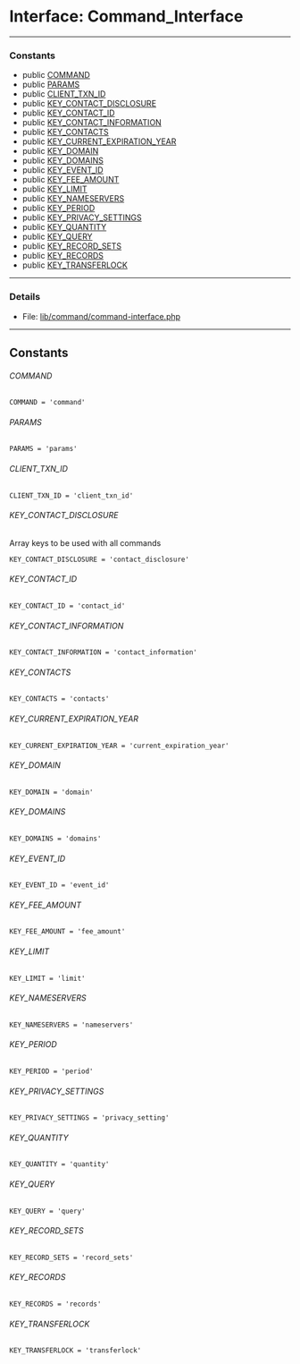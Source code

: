 # Interface: Command_Interface

---

### Constants
* public [COMMAND](#constant_COMMAND)
* public [PARAMS](#constant_PARAMS)
* public [CLIENT_TXN_ID](#constant_CLIENT_TXN_ID)
* public [KEY_CONTACT_DISCLOSURE](#constant_KEY_CONTACT_DISCLOSURE)
* public [KEY_CONTACT_ID](#constant_KEY_CONTACT_ID)
* public [KEY_CONTACT_INFORMATION](#constant_KEY_CONTACT_INFORMATION)
* public [KEY_CONTACTS](#constant_KEY_CONTACTS)
* public [KEY_CURRENT_EXPIRATION_YEAR](#constant_KEY_CURRENT_EXPIRATION_YEAR)
* public [KEY_DOMAIN](#constant_KEY_DOMAIN)
* public [KEY_DOMAINS](#constant_KEY_DOMAINS)
* public [KEY_EVENT_ID](#constant_KEY_EVENT_ID)
* public [KEY_FEE_AMOUNT](#constant_KEY_FEE_AMOUNT)
* public [KEY_LIMIT](#constant_KEY_LIMIT)
* public [KEY_NAMESERVERS](#constant_KEY_NAMESERVERS)
* public [KEY_PERIOD](#constant_KEY_PERIOD)
* public [KEY_PRIVACY_SETTINGS](#constant_KEY_PRIVACY_SETTINGS)
* public [KEY_QUANTITY](#constant_KEY_QUANTITY)
* public [KEY_QUERY](#constant_KEY_QUERY)
* public [KEY_RECORD_SETS](#constant_KEY_RECORD_SETS)
* public [KEY_RECORDS](#constant_KEY_RECORDS)
* public [KEY_TRANSFERLOCK](#constant_KEY_TRANSFERLOCK)

---

### Details

* File: [lib/command/command-interface.php](../../lib/command/command-interface.php)

---

## Constants
<a id="constant_COMMAND"></a>
###### COMMAND
```
COMMAND = 'command'
```


<a id="constant_PARAMS"></a>
###### PARAMS
```
PARAMS = 'params'
```


<a id="constant_CLIENT_TXN_ID"></a>
###### CLIENT_TXN_ID
```
CLIENT_TXN_ID = 'client_txn_id'
```


<a id="constant_KEY_CONTACT_DISCLOSURE"></a>
###### KEY_CONTACT_DISCLOSURE
Array keys to be used with all commands

```
KEY_CONTACT_DISCLOSURE = 'contact_disclosure'
```


<a id="constant_KEY_CONTACT_ID"></a>
###### KEY_CONTACT_ID
```
KEY_CONTACT_ID = 'contact_id'
```


<a id="constant_KEY_CONTACT_INFORMATION"></a>
###### KEY_CONTACT_INFORMATION
```
KEY_CONTACT_INFORMATION = 'contact_information'
```


<a id="constant_KEY_CONTACTS"></a>
###### KEY_CONTACTS
```
KEY_CONTACTS = 'contacts'
```


<a id="constant_KEY_CURRENT_EXPIRATION_YEAR"></a>
###### KEY_CURRENT_EXPIRATION_YEAR
```
KEY_CURRENT_EXPIRATION_YEAR = 'current_expiration_year'
```


<a id="constant_KEY_DOMAIN"></a>
###### KEY_DOMAIN
```
KEY_DOMAIN = 'domain'
```


<a id="constant_KEY_DOMAINS"></a>
###### KEY_DOMAINS
```
KEY_DOMAINS = 'domains'
```


<a id="constant_KEY_EVENT_ID"></a>
###### KEY_EVENT_ID
```
KEY_EVENT_ID = 'event_id'
```


<a id="constant_KEY_FEE_AMOUNT"></a>
###### KEY_FEE_AMOUNT
```
KEY_FEE_AMOUNT = 'fee_amount'
```


<a id="constant_KEY_LIMIT"></a>
###### KEY_LIMIT
```
KEY_LIMIT = 'limit'
```


<a id="constant_KEY_NAMESERVERS"></a>
###### KEY_NAMESERVERS
```
KEY_NAMESERVERS = 'nameservers'
```


<a id="constant_KEY_PERIOD"></a>
###### KEY_PERIOD
```
KEY_PERIOD = 'period'
```


<a id="constant_KEY_PRIVACY_SETTINGS"></a>
###### KEY_PRIVACY_SETTINGS
```
KEY_PRIVACY_SETTINGS = 'privacy_setting'
```


<a id="constant_KEY_QUANTITY"></a>
###### KEY_QUANTITY
```
KEY_QUANTITY = 'quantity'
```


<a id="constant_KEY_QUERY"></a>
###### KEY_QUERY
```
KEY_QUERY = 'query'
```


<a id="constant_KEY_RECORD_SETS"></a>
###### KEY_RECORD_SETS
```
KEY_RECORD_SETS = 'record_sets'
```


<a id="constant_KEY_RECORDS"></a>
###### KEY_RECORDS
```
KEY_RECORDS = 'records'
```


<a id="constant_KEY_TRANSFERLOCK"></a>
###### KEY_TRANSFERLOCK
```
KEY_TRANSFERLOCK = 'transferlock'
```


